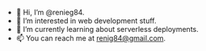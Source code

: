 - 👋 Hi, I’m @renieg84.
- 👀 I’m interested in web development stuff.
- 🌱 I’m currently learning about serverless deployments.
- 📫 You can reach me at renig84@gmail.com.

<!---
renieg84/renieg84 is a ✨ special ✨ repository because its `README.md` (this file) appears on your GitHub profile.
You can click the Preview link to take a look at your changes.
--->
